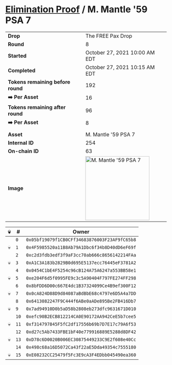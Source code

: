 # [Elimination Proof](./readme.md) / M. Mantle &#039;59 PSA 7

|||
|---|---|
| **Drop** | The FREE Pax Drop |
| **Round** | 8 |
| **Started** | October 27, 2021 10:00 AM EDT |
| **Completed** | October 27, 2021 10:15 AM EDT |
| **Tokens remaining before round** | 192 |
| **➡️ Per Asset** | 16 |
| **Tokens remaining after round** | 96 |
| **➡️ Per Asset** | 8 |
| | |
| **Asset** | M. Mantle &#039;59 PSA 7 |
| **Internal ID** | 254 |
| **On-chain ID** | 63 |
| **Image** | <img src="https://tcdn.blokpax.com/94aa4804-2e2c-4fe2-87c3-5e5505943cd9/282e4c48f373464812d9b17f1ddea9ee6feb72088aed819510eec2c1959507c9.jpg" height="200" alt="M. Mantle &#039;59 PSA 7" /> |


| 💀 | # | Owner |
| --- | --- | --- |
|  | `0` | `0x05bf19079f1CB0CFf34683876003F23AF9fC65b8` |
| 💀 | `1` | `0x4F5985520a11B8Ab79A1Dbc6f34b8D40dD6eF69f` |
|  | `2` | `0xc2d3fdb3edf3f9aF3cc70ab666c8656142214FAa` |
| 💀 | `3` | `0xA1C3A183b2829B0d695E5137ecc76445eF3781A2` |
|  | `4` | `0x0454C1bE4F5254c96cB124A75A6247a553BB58e1` |
| 💀 | `5` | `0xe204F6d5f0995FE9c3c5A90404F797FE274FF298` |
|  | `6` | `0x8bFDD6D00c667E4dc1B37324099Ce4B9ef300F12` |
| 💀 | `7` | `0x0cA824D88D9d84087aBdBbE68c4797e6D5A4a7DD` |
|  | `8` | `0x6413082247F9C444f6ABe0aADe895Be2FB416Db7` |
| 💀 | `9` | `0x7ad94910D0b5aD58b2808eb273dfc9631671D010` |
|  | `10` | `0xefc90B2ECB812214CA0E90172AA942CeE5b7cee5` |
| 💀 | `11` | `0xf314797845F5fC2df17556b69b7D7E17c79A6f53` |
|  | `12` | `0xd27c5Ab7433FBE1bF40e779916889E5288d8DF42` |
| 💀 | `13` | `0xD78c6D0020B006EC30875449233C9E2f608e40Cc` |
|  | `14` | `0x498c68a16D5072Ca43f22aE5Dda49354c7555180` |
| 💀 | `15` | `0xE08232CC25479f5Fc3E9cA3F4EDbb045490ea360` |
